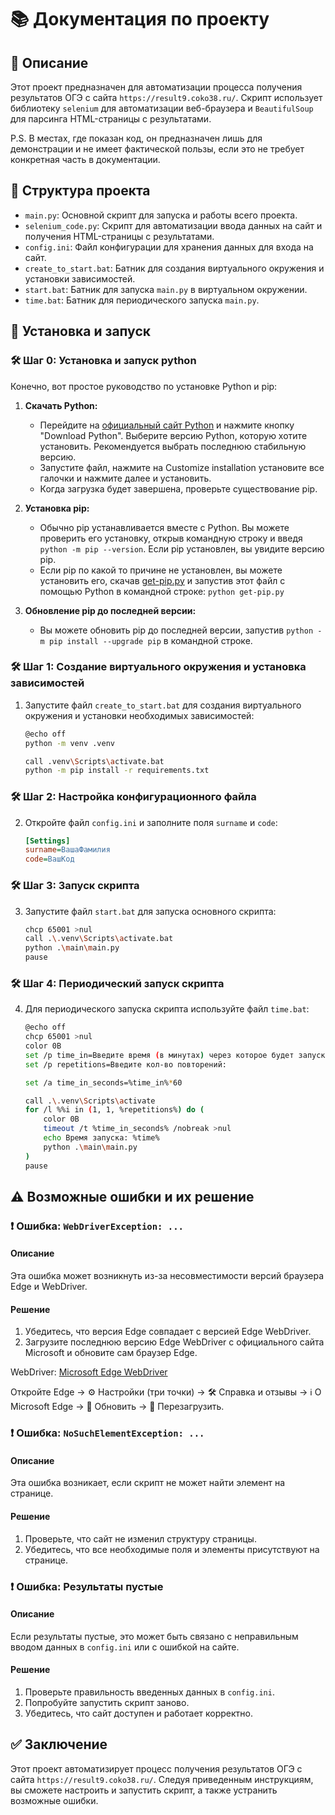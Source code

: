 # 📚 Документация по проекту

## 📝 Описание

Этот проект предназначен для автоматизации процесса получения результатов ОГЭ с сайта `https://result9.coko38.ru/`. Скрипт использует библиотеку `selenium` для автоматизации веб-браузера и `BeautifulSoup` для парсинга HTML-страницы с результатами.

P.S. В местах, где показан код, он предназначен лишь для демонстрации и не имеет фактической пользы, если это не требует конкретная часть в документации.

## 📂 Структура проекта

- `main.py`: Основной скрипт для запуска и работы всего проекта.
- `selenium_code.py`: Скрипт для автоматизации ввода данных на сайт и получения HTML-страницы с результатами.
- `config.ini`: Файл конфигурации для хранения данных для входа на сайт.
- `create_to_start.bat`: Батник для создания виртуального окружения и установки зависимостей.
- `start.bat`: Батник для запуска `main.py` в виртуальном окружении.
- `time.bat`: Батник для периодического запуска `main.py`.

## 🚀 Установка и запуск

### 🛠️ Шаг 0: Установка и запуск python
Конечно, вот простое руководство по установке Python и pip:

1. **Скачать Python:**
   - Перейдите на [официальный сайт Python](https://www.python.org/downloads/) и нажмите кнопку "Download Python". Выберите версию Python, которую хотите установить. Рекомендуется выбрать последнюю стабильную версию.
   - Запустите файл, нажмите на Customize installation установите все галочки и нажмите далее и установить.
   - Когда загрузка будет завершена, проверьте существование pip.

2. **Установка pip:**
   - Обычно pip устанавливается вместе с Python. Вы можете проверить его установку, открыв командную строку и введя `python -m pip --version`. Если pip установлен, вы увидите версию pip.
   - Если pip по какой то причине не установлен, вы можете установить его, скачав [get-pip.py](https://bootstrap.pypa.io/get-pip.py) и запустив этот файл с помощью Python в командной строке: `python get-pip.py`

3. **Обновление pip до последней версии:**
   - Вы можете обновить pip до последней версии, запустив `python -m pip install --upgrade pip` в командной строке.

### 🛠️ Шаг 1: Создание виртуального окружения и установка зависимостей

1. Запустите файл `create_to_start.bat` для создания виртуального окружения и установки необходимых зависимостей:

    ```bash
    @echo off
    python -m venv .venv

    call .venv\Scripts\activate.bat
    python -m pip install -r requirements.txt
    ```

### 🛠️ Шаг 2: Настройка конфигурационного файла

2. Откройте файл `config.ini` и заполните поля `surname` и `code`:

    ```ini
    [Settings]
    surname=ВашаФамилия
    code=ВашКод
    ```

### 🛠️ Шаг 3: Запуск скрипта

3. Запустите файл `start.bat` для запуска основного скрипта:

    ```bash
    chcp 65001 >nul
    call .\.venv\Scripts\activate.bat
    python .\main\main.py
    pause
    ```

### 🛠️ Шаг 4: Периодический запуск скрипта

4. Для периодического запуска скрипта используйте файл `time.bat`:

    ```bash
    @echo off
    chcp 65001 >nul
    color 0B
    set /p time_in=Введите время (в минутах) через которое будет запускаться файл:
    set /p repetitions=Введите кол-во повторений:

    set /a time_in_seconds=%time_in%*60

    call .\.venv\Scripts\activate
    for /l %%i in (1, 1, %repetitions%) do (
        color 0B
        timeout /t %time_in_seconds% /nobreak >nul
        echo Время запуска: %time%
        python .\main\main.py
    )
    pause
    ```

## ⚠️ Возможные ошибки и их решение

### ❗ Ошибка: `WebDriverException: ...`

#### Описание

Эта ошибка может возникнуть из-за несовместимости версий браузера Edge и WebDriver.

#### Решение

1. Убедитесь, что версия Edge совпадает с версией Edge WebDriver.
2. Загрузите последнюю версию Edge WebDriver с официального сайта Microsoft и обновите сам браузер Edge.

WebDriver: [Microsoft Edge WebDriver](https://developer.microsoft.com/en-us/microsoft-edge/tools/webdriver/?form=MA13LH)

Откройте Edge -> ⚙️ Настройки (три точки) -> 🛠️ Справка и отзывы -> ℹ️ О Microsoft Edge -> 🔄 Обновить -> 🔄 Перезагрузить.

### ❗ Ошибка: `NoSuchElementException: ...`

#### Описание

Эта ошибка возникает, если скрипт не может найти элемент на странице.

#### Решение

1. Проверьте, что сайт не изменил структуру страницы.
2. Убедитесь, что все необходимые поля и элементы присутствуют на странице.

### ❗ Ошибка: Результаты пустые

#### Описание

Если результаты пустые, это может быть связано с неправильным вводом данных в `config.ini` или с ошибкой на сайте.

#### Решение

1. Проверьте правильность введенных данных в `config.ini`.
2. Попробуйте запустить скрипт заново.
3. Убедитесь, что сайт доступен и работает корректно.

## ✅ Заключение

Этот проект автоматизирует процесс получения результатов ОГЭ с сайта `https://result9.coko38.ru/`. Следуя приведенным инструкциям, вы сможете настроить и запустить скрипт, а также устранить возможные ошибки.
